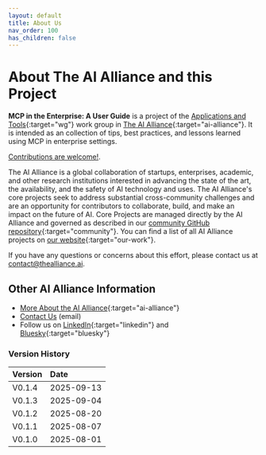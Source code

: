 ```yaml
---
layout: default
title: About Us
nav_order: 100
has_children: false
---
```


# About The AI Alliance and this Project

**MCP in the Enterprise: A User Guide** is a project of the [Applications and Tools](https://thealliance.ai/focus-areas/applications-and-tools){:target="wg"} work group in [The AI Alliance](https://thealliance.ai){:target="ai-alliance"}. It is intended as an collection of tips, best practices, and lessons learned using MCP in enterprise settings.

[Contributions are welcome!]({{site.baseurl}}/contributing).

The AI Alliance is a global collaboration of startups, enterprises, academic, and other research institutions interested in advancing the state of the art, the availability, and the safety of AI technology and uses. The AI Alliance's core projects seek to address substantial cross-community challenges and are an opportunity for contributors to collaborate, build, and make an impact on the future of AI. Core Projects are managed directly by the AI Alliance and governed as described in our [community GitHub repository](https://github.com/The-AI-Alliance/community){:target="community"}. You can find a list of all AI Alliance projects on [our website](https://thealliance.ai/our-work){:target="our-work"}.

If you have any questions or concerns about this effort, please contact us at [contact@thealliance.ai](mailto:contact@thealliance.ai).

## Other AI Alliance Information

* [More About the AI Alliance](https://thealliance.ai/about-aia){:target="ai-alliance"}
* [Contact Us](mailto:contact@thealliance.ai) (email)
* Follow us on [LinkedIn](https://www.linkedin.com/company/the-aialliance/){:target="linkedin"} and [Bluesky](https://bsky.app/profile/aialliance.bsky.social){:target="bluesky"}

### Version History

| Version  | Date       |
| :------- | :--------- |
| V0.1.4   | 2025-09-13 |
| V0.1.3   | 2025-09-04 |
| V0.1.2   | 2025-08-20 |
| V0.1.1   | 2025-08-07 |
| V0.1.0   | 2025-08-01 |

